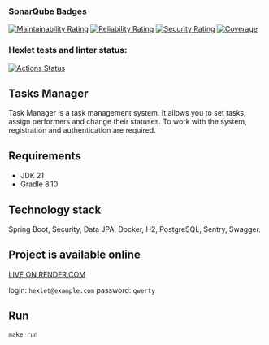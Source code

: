 ### SonarQube Badges
[![Maintainability Rating](https://sonarcloud.io/api/project_badges/measure?project=ikar1-sin_java-project-99&metric=sqale_rating)](https://sonarcloud.io/summary/new_code?id=ikar1-sin_java-project-99)
[![Reliability Rating](https://sonarcloud.io/api/project_badges/measure?project=ikar1-sin_java-project-99&metric=reliability_rating)](https://sonarcloud.io/summary/new_code?id=ikar1-sin_java-project-99)
[![Security Rating](https://sonarcloud.io/api/project_badges/measure?project=ikar1-sin_java-project-99&metric=security_rating)](https://sonarcloud.io/summary/new_code?id=ikar1-sin_java-project-99)
[![Coverage](https://sonarcloud.io/api/project_badges/measure?project=ikar1-sin_java-project-99&metric=coverage)](https://sonarcloud.io/summary/new_code?id=ikar1-sin_java-project-99)
### Hexlet tests and linter status:
[![Actions Status](https://github.com/ikar1-sin/java-project-99/actions/workflows/hexlet-check.yml/badge.svg)](https://github.com/ikar1-sin/java-project-99/actions)
## Tasks Manager

Task Manager is a task management system. It allows you to set tasks, assign performers and change their statuses. To work with the system, registration and authentication are required.

## Requirements

* JDK 21
* Gradle 8.10

## Technology stack

Spring Boot, Security, Data JPA, Docker, H2, PostgreSQL, Sentry, Swagger.

## Project is available online

[LIVE ON RENDER.COM](https://java-project-99-ngn5.onrender.com)

login: `hexlet@example.com`
password: `qwerty`

## Run
```shell
make run
```


